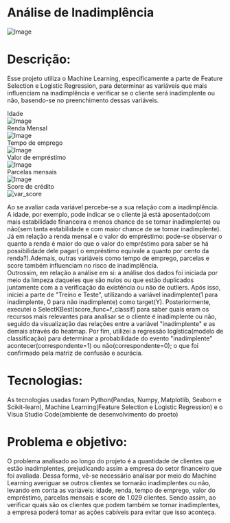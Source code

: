 # Análise de Inadimplência

![Image](https://github.com/user-attachments/assets/88712f90-0757-4185-84bf-3e9ad5d95218)

# Descrição:

 Esse projeto utiliza o Machine Learning, especificamente a parte de Feature Selection e Logistic Regression, para determinar as variáveis que mais influenciam na inadimplência e verificar  se o cliente será inadimplente ou não, basendo-se no preenchimento dessas variáveis.

Idade \
![Image](https://github.com/user-attachments/assets/e48110f5-3948-4304-9727-f37dfba6c9d6)  \
Renda Mensal  \
![Image](https://github.com/user-attachments/assets/f33dcc40-ca09-458c-929d-06656bcc602c)  \
Tempo de emprego  \
![Image](https://github.com/user-attachments/assets/1df009ba-f9aa-4a57-9c9d-66eba4f85b02)  \
Valor de empréstimo  \
![Image](https://github.com/user-attachments/assets/af8959a8-3054-44a0-8504-633cb7bdf3f4)  \
Parcelas mensais  \
![Image](https://github.com/user-attachments/assets/cd275c99-2c25-4297-a263-46d1559c8bfd)  \
Score de crédito  \
![var_score](https://github.com/user-attachments/assets/7d77b63b-c33d-42cb-a782-11c64d14793d)

 Ao se avaliar cada variável percebe-se a sua relação com a inadimplência. A idade, por exemplo, pode indicar se o cliente já está aposentado(com mais estabilidade financeira e menos chance de se tornar inadimplente) ou não(sem tanta estabilidade e com maior chance de se tornar inadimplente). Já em relação a renda mensal e o valor do empréstimo: pode-se observar o quanto a renda é maior do que o valor do empréstimo para saber se há possibilidade dele pagar( o empréstimo equivale a quanto por cento da renda?).Ademais, outras variáveis como tempo de emprego, parcelas e score também influenciam no risco de inadimplência.  
 Outrossim, em relação a análise em si: a análise dos dados foi iniciada por meio da limpeza daqueles que são nulos ou que estão duplicados juntamente com a a verificação da existência ou não de outliers. Após isso, iniciei a parte de "Treino e Teste", utilizando a variável inadimplente(1 para inadimplente, 0 para não inadimplente) como target(Y). 
 Posteriormente, executei o SelectKBest(score_func=f_classif) para saber quais eram os recursos mais relevantes para analisar se o cliente é inadimplente ou não, seguido da visualização das relações entre a variável "inadimplente" e as demais através do heatmap. 
 Por fim, utilizei a regressão logística(modelo de classificação) para determinar a probabilidade do evento "inadimplente" acontecer(correspondente=1) ou não(correspondente=0); o que foi confirmado pela matriz de confusão e acurácia.

 
# Tecnologias:

 As tecnologias usadas foram Python(Pandas, Numpy, Matplotlib, Seaborn e Scikit-learn), Machine Learning(Feature Selection e Logistic Regression) e o Visua Studio Code(ambiente de desenvolvimento do proeto)


# Problema e objetivo:
 O problema analisado ao longo do projeto é a quantidade de clientes que estão inadimplentes, prejudicando assim a empresa do setor financeiro que foi avaliada. Dessa forma, vê-se necessário analisar por meio do Machine Learning averiguar se outros clientes se tornarão inadimplentes ou não, levando em conta as variáveis: idade, renda, tempo de emprego, valor do empréstimo, parcelas mensais e score de 1.029 clientes. Sendo assim, ao verificar quais são os clientes que podem também se tornar inadimplentes, a empresa poderá tomar as ações cabíveis para evitar que isso aconteça.
 











